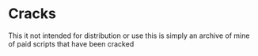 # Cracks


This it not intended for distribution or use this is simply an archive of mine of paid scripts that have been cracked 
